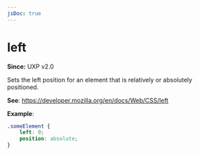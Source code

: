 ```yaml
---
jsDoc: true
---
```

# left

**Since:**  UXP v2.0

Sets the left position for an element that is relatively or absolutely positioned.

**See**: https://developer.mozilla.org/en/docs/Web/CSS/left

**Example**:

```css
.someElement {
    left: 0;
    position: absolute;
}
```
